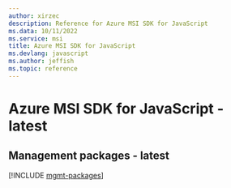 ```yaml
---
author: xirzec
description: Reference for Azure MSI SDK for JavaScript
ms.data: 10/11/2022
ms.service: msi
title: Azure MSI SDK for JavaScript
ms.devlang: javascript
ms.author: jeffish
ms.topic: reference
---
```

# Azure MSI SDK for JavaScript - latest

## Management packages - latest
[!INCLUDE [mgmt-packages](msi-mgmt-index.md)]